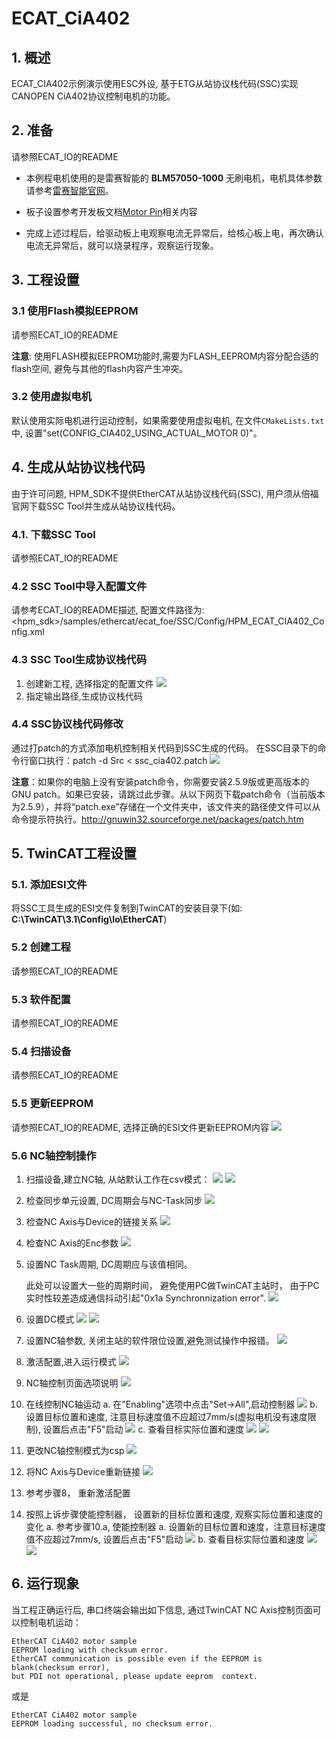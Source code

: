 # ECAT_CiA402

## 1. 概述

ECAT_CIA402示例演示使用ESC外设, 基于ETG从站协议栈代码(SSC)实现CANOPEN CiA402协议控制电机的功能。

## 2. 准备
  请参照ECAT_IO的README

  - 本例程电机使用的是雷赛智能的 **BLM57050-1000** 无刷电机，电机具体参数请参考[雷赛智能官网](https://leisai.com/)。

  - 板子设置参考开发板文档[Motor Pin](lab_board_motor_ctrl_pin)相关内容

  - 完成上述过程后，给驱动板上电观察电流无异常后，给核心板上电，再次确认电流无异常后，就可以烧录程序，观察运行现象。

## 3. 工程设置

### 3.1 使用Flash模拟EEPROM
  请参照ECAT_IO的README

  **注意**: 使用FLASH模拟EEPROM功能时,需要为FLASH_EEPROM内容分配合适的flash空间, 避免与其他的flash内容产生冲突。

### 3.2 使用虚拟电机

  默认使用实际电机进行运动控制，如果需要使用虚拟电机, 在文件`CMakeLists.txt`中, 设置"set(CONFIG_CIA402_USING_ACTUAL_MOTOR 0)"。

## 4. 生成从站协议栈代码

由于许可问题, HPM_SDK不提供EtherCAT从站协议栈代码(SSC), 用户须从倍福官网下载SSC Tool并生成从站协议栈代码。

### 4.1. 下载SSC Tool
  请参照ECAT_IO的README

### 4.2 SSC Tool中导入配置文件
  请参考ECAT_IO的README描述, 配置文件路径为: <hpm_sdk>/samples/ethercat/ecat_foe/SSC/Config/HPM_ECAT_CIA402_Config.xml

### 4.3 SSC Tool生成协议栈代码
  1. 创建新工程, 选择指定的配置文件
    ![](doc/ssc_create_project.png)
  2. 指定输出路径,生成协议栈代码

### 4.4 SSC协议栈代码修改

  通过打patch的方式添加电机控制相关代码到SSC生成的代码。
  在SSC目录下的命令行窗口执行：patch -d Src < ssc_cia402.patch
  ![](doc/ssc_patch.png)

  **注意**：如果你的电脑上没有安装patch命令，你需要安装2.5.9版或更高版本的GNU patch。如果已安装，请跳过此步骤。从以下网页下载patch命令（当前版本为2.5.9），并将“patch.exe”存储在一个文件夹中，该文件夹的路径使文件可以从命令提示符执行。http://gnuwin32.sourceforge.net/packages/patch.htm

## 5. TwinCAT工程设置

### 5.1. 添加ESI文件
  将SSC工具生成的ESI文件复制到TwinCAT的安装目录下(如: **C:\TwinCAT\3.1\Config\Io\EtherCAT**)

### 5.2 创建工程
  请参照ECAT_IO的README

### 5.3 软件配置
  请参照ECAT_IO的README

### 5.4 扫描设备
  请参照ECAT_IO的README

### 5.5 更新EEPROM
  请参照ECAT_IO的README, 选择正确的ESI文件更新EEPROM内容
  ![](doc/twincat_eeprom_update.png)

### 5.6 NC轴控制操作
  1. 扫描设备,建立NC轴, 从站默认工作在csv模式：
      ![](doc/twincat_scan_nc.png)
      ![](doc/twincat_scan_result.png)
  2. 检查同步单元设置, DC周期会与NC-Task同步
      ![](doc/twincat_device_sync_unit.png)
  3. 检查NC Axis与Device的链接关系
      ![](doc/twincat_nc_axis_check_link.png)
  4. 检查NC Axis的Enc参数
      ![](doc/twincat_nc_enc_parameter.png)
  5. 设置NC Task周期, DC周期应与该值相同。

      此处可以设置大一些的周期时间， 避免使用PC做TwinCAT主站时， 由于PC实时性较差造成通信抖动引起"0x1a Synchronnization error".
      ![](doc/twincat_nc_task_cycle.png)
  6. 设置DC模式
      ![](doc/twincat_slave_dc_setting.png)
      ![](doc/twincat_device_dc_setting.png)
  7. 设置NC轴参数, 关闭主站的软件限位设置,避免测试操作中报错。
      ![](doc/twincat_nc_axis.png)
  8. 激活配置,进入运行模式
      ![](doc/twincat_active_configuration.png)
  9. NC轴控制页面选项说明
      ![](doc/twincat_nc_axis_online_0.png)
  10. 在线控制NC轴运动
    a. 在"Enabling"选项中点击"Set->All",启动控制器
      ![](doc/twincat_nc_axis_enable.png)
    b. 设置目标位置和速度, 注意目标速度值不应超过7mm/s(虚拟电机没有速度限制), 设置后点击"F5"启动
      ![](doc/twincat_nc_axis_setting.png)
    c. 查看目标实际位置和速度
      ![](doc/twincat_nc_axis_csv_run.png)
      ![](doc/twincat_nc_axis_csv_stop.png)
  11. 更改NC轴控制模式为csp
    ![](doc/twincat_slave_cfg_to_csp.png)
  12. 将NC Axis与Device重新链接
    ![](doc/twincat_nc_axis_link.png)
  13. 参考步骤8， 重新激活配置
  14. 按照上诉步骤使能控制器， 设置新的目标位置和速度, 观察实际位置和速度的变化
    a. 参考步骤10.a, 使能控制器
    a. 设置新的目标位置和速度，注意目标速度值不应超过7mm/s, 设置后点击"F5"启动
      ![](doc/twincat_nc_axis_csp_setting.png)
    b. 查看目标实际位置和速度
      ![](doc/twincat_nc_axis_csp_run.png)
      ![](doc/twincat_nc_axis_csp_stop.png)

## 6. 运行现象

当工程正确运行后, 串口终端会输出如下信息, 通过TwinCAT NC Axis控制页面可以控制电机运动：
```console
EtherCAT CiA402 motor sample
EEPROM loading with checksum error.
EtherCAT communication is possible even if the EEPROM is blank(checksum error),
but PDI not operational, please update eeprom  context.
```
或是
```console
EtherCAT CiA402 motor sample
EEPROM loading successful, no checksum error.
```


























